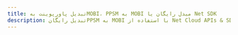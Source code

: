 ---title: تبدیل پاورپوینت بهMOBI، PPSM به MOBI مبدل رایگان یا Net SDKdescription: تبدیل رایگانPPSM به MOBI با استفاده از Net Cloud APIs & SDK. همچنین اسناد Microsoft PowerPoint را در Cloud ایجاد، ویرایش و رندر کنید.---